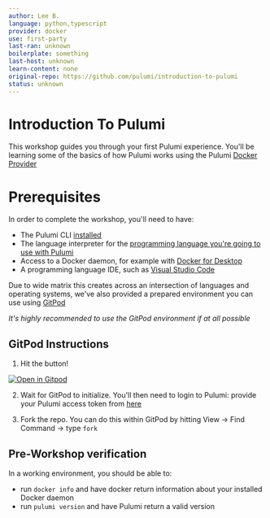 ```yaml
---
author: Lee B.
language: python,typescript
provider: docker
use: first-party
last-ran: unknown
boilerplate: something
last-host: unknown
learn-content: none
original-repo: https://github.com/pulumi/introduction-to-pulumi
status: unknown
---
```


# Introduction To Pulumi

This workshop guides you through your first Pulumi experience. You'll be learning some of the basics of how Pulumi works using the Pulumi [Docker Provider](https://www.pulumi.com/docs/intro/cloud-providers/docker/)

# Prerequisites

In order to complete the workshop, you'll need to have:
- The Pulumi CLI [installed](https://www.pulumi.com/docs/get-started/install/)
- The language interpreter for the [ programming language you're going to use with Pulumi](https://www.pulumi.com/docs/intro/languages/)
- Access to a Docker daemon, for example with [Docker for Desktop](https://www.docker.com/products/docker-desktop)
- A programming language IDE, such as [Visual Studio Code](https://code.visualstudio.com)

Due to wide matrix this creates across an intersection of languages and operating systems, we've also provided a prepared environment you can use using [GitPod](https://www.gitpod.io/)

*It's highly recommended to use the GitPod environment if at all possible*

## GitPod Instructions

1. Hit the button!

[![Open in Gitpod](https://gitpod.io/button/open-in-gitpod.svg)](https://gitpod.io/#https://github.com/pulumi/introduction-to-pulumi)

2. Wait for GitPod to initialize. You'll then need to login to Pulumi: provide your Pulumi access token from [here](https://app.pulumi.com/settings/tokens)

3. Fork the repo. You can do this within GitPod by hitting View -> Find Command -> type `fork`

## Pre-Workshop verification

In a working environment, you should be able to:

- run `docker info` and have docker return information about your installed Docker daemon
- run `pulumi version` and have Pulumi return a valid version



